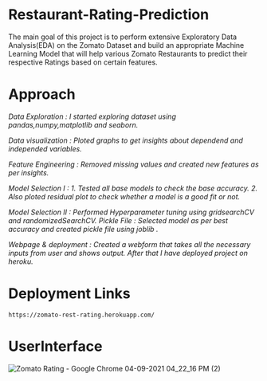 # Restaurant-Rating-Prediction
The main goal of this project is to perform extensive Exploratory Data Analysis(EDA) on the Zomato Dataset and build an appropriate Machine Learning Model that will help various Zomato Restaurants to predict their respective Ratings based on certain features.

# Approach

  *Data Exploration     : I started exploring dataset using pandas,numpy,matplotlib and seaborn.* 

  *Data visualization   : Ploted graphs to get insights about dependend and independed variables.* 

  *Feature Engineering  :  Removed missing values and created new features as per insights.*

  *Model Selection I    :  1. Tested all base models to check the base accuracy.*
                          *2. Also ploted residual plot to check whether a model is a good fit or not.*

  *Model Selection II   :  Performed Hyperparameter tuning using gridsearchCV and randomizedSearchCV.*
  *Pickle File          :  Selected model as per best accuracy and created pickle file using joblib .*
  
  *Webpage & deployment :  Created a webform that takes all the necessary inputs from user and shows output.*
                          *After that I have deployed project on heroku.*
                          
 #  Deployment Links
    https://zomato-rest-rating.herokuapp.com/
    
 #  UserInterface 
 
 ![Zomato Rating - Google Chrome 04-09-2021 04_22_16 PM (2)](https://user-images.githubusercontent.com/60504768/132092118-4777516f-a4ef-4ea5-8e10-8b7bf5c75f92.png)

                          
